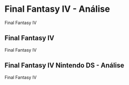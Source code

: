 ---
---

# Final Fantasy IV - Análise

Final Fantasy IV

## Final Fantasy IV

Final Fantasy IV

## Final Fantasy IV Nintendo DS - Análise

Final Fantasy IV

